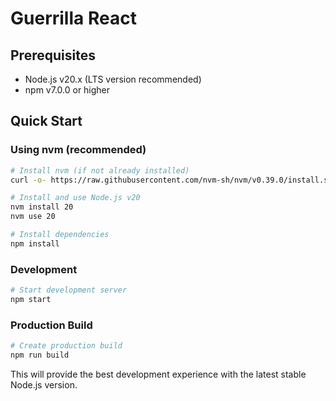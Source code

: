 # Guerrilla React

## Prerequisites

- Node.js v20.x (LTS version recommended)
- npm v7.0.0 or higher

## Quick Start

### Using nvm (recommended)
```bash
# Install nvm (if not already installed)
curl -o- https://raw.githubusercontent.com/nvm-sh/nvm/v0.39.0/install.sh | bash

# Install and use Node.js v20
nvm install 20
nvm use 20

# Install dependencies
npm install
```

### Development

```bash
# Start development server
npm start
```

### Production Build

```bash
# Create production build
npm run build
```

This will provide the best development experience with the latest stable Node.js version. 